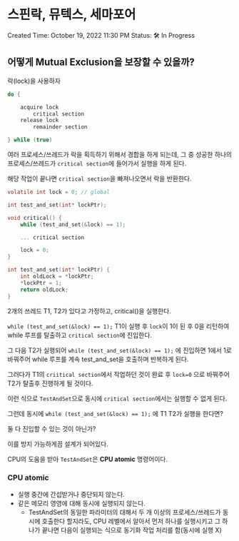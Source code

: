 # 스핀락, 뮤텍스, 세마포어

Created Time: October 19, 2022 11:30 PM
Status: 🛠 In Progress

## 어떻게 Mutual Exclusion을 보장할 수 있을까?

락(lock)을 사용하자

```java
do {

	acquire lock
		critical section
	release lock
		remainder section

} while (true)
```

여러 프로세스/쓰레드가 락을 획득하기 위해서 경합을 하게 되는데, 그 중 성공한 하나의 프로세스/쓰레드가 `critical section`에 들어가서 실행을 하게 된다.

해당 작업이 끝나면 `critical section`을 빠져나오면서 락을 반환한다.

```c
volatile int lock = 0; // global

int test_and_set(int* lockPtr);

void critical() {
	while (test_and_set(&lock) == 1);

	... critical section

	lock = 0;
}

int test_and_set(int* lockPtr) {
	int oldLock = *lockPtr;
	*lockPtr = 1;
	return oldLock;
}
```

2개의 쓰레드 T1, T2가 있다고 가정하고, critical()을 실행한다.

`while (test_and_set(&lock) == 1);` T1이 실행 후 `lock`이 1이 된 후 0을 리턴하여 while 루프를 탈출하고 `critical section`에 진입한다.

그 다음 T2가 실행되어 `while (test_and_set(&lock) == 1);` 에 진입하면 1에서 1로 바꿔주어 while 루프를 계속 test_and_set을 호출하며 반복하게 된다.

그러다가 T1의 `criitical section`에서 작업하던 것이 완료 후 `lock=0` 으로 바꿔주어 T2가 탈출후 진행하게 될 것이다.

이런 식으로 `TestAndSet`으로 동시에 `critical section`에서는 실행할 수 없게 된다.

그런데 동시에 `while (test_and_set(&lock) == 1);` 에 T1 T2가 실행을 한다면?

둘 다 진입할 수 있는 것이 아닌가?

이를 방지 가능하게끔 설계가 되어있다.

CPU의 도움을 받아 `TestAndSet`은 **CPU atomic** 명령어이다.

### CPU atomic

- 실행 중간에 간섭받거나 중단되지 않는다.
- 같은 메모리 영영에 대해 동시에 실행되지 않는다.
    - TestAndSet의 동일한 파라미터의 대해서 두 개 이상의 프로세스/쓰레드가 동시에 호출한다 할지라도, CPU 레벨에서 알아서 먼저 하나를 실행시키고 그 하나가 끝나면 다음이 실행되는 식으로 동기화 작업 처리를 함(동시에 실행 X)